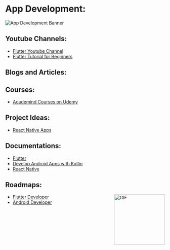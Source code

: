 # App Development:

![App Development Banner](https://user-images.githubusercontent.com/91051053/204724732-629d07e2-df9a-4538-8752-c39075b4eda2.png)


## Youtube Channels:
<!-- <img align="right" height="160px" src="https://media.tenor.com/tYIUpIiF-LIAAAAC/youtube-logo.gif" alt="GIF"></img> -->
* [Flutter Youtube Channel](https://youtube.com/c/flutterdev)
* [Flutter Tutorial for Beginners](https://youtube.com/playlist?list=PL4cUxeGkcC9jLYyp2Aoh6hcWuxFDX6PBJ)

## Blogs and Articles:
<!-- <img align="right" height="160px" src="https://media.tenor.com/y8BqGzWtqSAAAAAi/explore-map.gif" alt="GIF"></img> -->

## Courses:
<!-- <img align="right" height="160px" src="https://media.tenor.com/y8BqGzWtqSAAAAAi/explore-map.gif" alt="GIF"></img> -->
* [Academind Courses on Udemy](https://www.udemy.com/courses/search/?src=ukw&q=academind)

## Project Ideas:
* [React Native Apps](https://reactnative.dev/docs/getting-started)

## Documentations:
* [Flutter](https://docs.flutter.dev/)
* [Develop Android Apps with Kotlin](https://developer.android.com/docs)
* [React Native](https://reactnative.dev/docs/getting-started)


## Roadmaps:
<img align="right" height="160px" src="https://media.tenor.com/y8BqGzWtqSAAAAAi/explore-map.gif" alt="GIF"></img>
* [Flutter Developer](https://roadmap.sh/flutter)
* [Android Developer](https://roadmap.sh/android)


